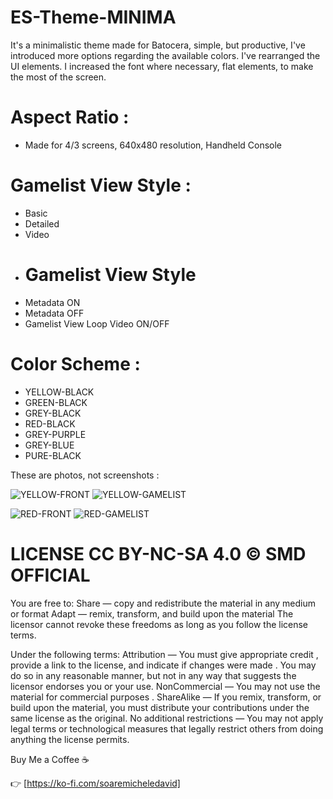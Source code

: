 # ES-Theme-MINIMA
It's a minimalistic theme made for Batocera, simple, but productive, I've introduced more options regarding the available colors.
I've rearranged the UI elements. I increased the font where necessary, flat elements, to make the most of the screen.
# Aspect Ratio :
- Made for 4/3 screens, 640x480 resolution,  Handheld Console
  
# Gamelist View Style :
- Basic
- Detailed
- Video
- # Gamelist View Style 
- Metadata ON
- Metadata OFF
- Gamelist View Loop Video ON/OFF
  
# Color Scheme :
- YELLOW-BLACK
- GREEN-BLACK
- GREY-BLACK
- RED-BLACK
- GREY-PURPLE
- GREY-BLUE
- PURE-BLACK

These are photos, not screenshots :


![YELLOW-FRONT](https://github.com/soaremicheledavid/ES-Theme-MINIMA/assets/157101299/b4f0c0e1-662c-4275-956c-8657e5d1d918)
![YELLOW-GAMELIST](https://github.com/soaremicheledavid/ES-Theme-MINIMA/assets/157101299/c9893015-0668-448f-9be8-4c8e136d6d34)


![RED-FRONT](https://github.com/soaremicheledavid/ES-Theme-MINIMA/assets/157101299/e1443719-496c-4621-9c91-525b3cdc3b2c)
![RED-GAMELIST](https://github.com/soaremicheledavid/ES-Theme-MINIMA/assets/157101299/7057754e-7b3b-482e-aff5-0d7b2ec1d3ed)


# LICENSE CC BY-NC-SA 4.0 © SMD OFFICIAL

You are free to:
Share — copy and redistribute the material in any medium or format
Adapt — remix, transform, and build upon the material
The licensor cannot revoke these freedoms as long as you follow the license terms.

Under the following terms:
Attribution — You must give appropriate credit , provide a link to the license, and indicate if changes were made . You may do so in any reasonable manner, but not in any way that suggests the licensor endorses you or your use.
NonCommercial — You may not use the material for commercial purposes .
ShareAlike — If you remix, transform, or build upon the material, you must distribute your contributions under the same license as the original.
No additional restrictions — You may not apply legal terms or technological measures that legally restrict others from doing anything the license permits.

Buy Me a Coffee ☕

👉 [https://ko-fi.com/soaremicheledavid] 

